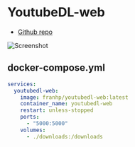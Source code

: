 # YoutubeDL-web

- [Github repo](https://github.com/franhp/youtubedl-web)

![Screenshot](youtubedl-web.png)


## docker-compose.yml
```yml
services:
  youtubedl-web:
    image: franhp/youtubedl-web:latest
    container_name: youtubedl-web
    restart: unless-stopped
    ports:
      - "5000:5000"
    volumes:
      - ./downloads:/downloads
```
